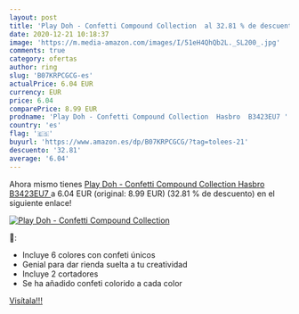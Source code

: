 ```yaml
---
layout: post
title: 'Play Doh - Confetti Compound Collection  al 32.81 % de descuento'
date: 2020-12-21 10:18:37
image: 'https://m.media-amazon.com/images/I/51eH4QhQb2L._SL200_.jpg'
comments: true
category: ofertas
author: ring
slug: 'B07KRPCGCG-es'
actualPrice: 6.04 EUR
currency: EUR
price: 6.04
comparePrice: 8.99 EUR
prodname: 'Play Doh - Confetti Compound Collection  Hasbro  B3423EU7 '
country: 'es'
flag: '🇪🇸'
buyurl: 'https://www.amazon.es/dp/B07KRPCGCG/?tag=tolees-21'
descuento: '32.81'
average: '6.04'
---
```


Ahora mismo tienes [Play Doh - Confetti Compound Collection  Hasbro  B3423EU7 ](https://www.amazon.es/dp/B07KRPCGCG/?tag=tolees-21) a 6.04 EUR (original: 8.99 EUR) (32.81 %  de descuento) en el siguiente enlace!

[![Play Doh - Confetti Compound Collection ](https://m.media-amazon.com/images/I/51eH4QhQb2L._SL200_.jpg)](https://www.amazon.es/dp/B07KRPCGCG/?tag=tolees-21)

🔎:

- Incluye 6 colores con confeti únicos
- Genial para dar rienda suelta a tu creatividad
- Incluye 2 cortadores
- Se ha añadido confeti colorido a cada color

[Visítala!!!](https://www.amazon.es/dp/B07KRPCGCG/?tag=tolees-21)
